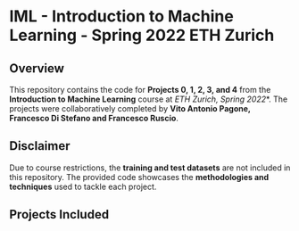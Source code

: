 # IML - Introduction to Machine Learning  - Spring 2022 ETH Zurich

## Overview  
This repository contains the code for **Projects 0, 1, 2, 3, and 4** from the **Introduction to Machine Learning** course at **ETH Zurich*, Spring 2022**. The projects were collaboratively completed by **Vito Antonio Pagone, Francesco Di Stefano and Francesco Ruscio**.  

## Disclaimer  
Due to course restrictions, the **training and test datasets** are not included in this repository. The provided code showcases the **methodologies and techniques** used to tackle each project.  

## Projects Included  

